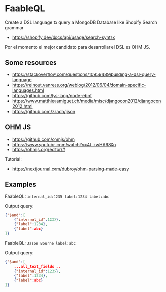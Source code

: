 # FaableQL

Create a DSL language to query a MongoDB Database like Shopify Search grammar

- https://shopify.dev/docs/api/usage/search-syntax

Por el momento el mejor candidato para desarrollar el DSL es OHM JS.

## Some resources

- https://stackoverflow.com/questions/10959489/building-a-dsl-query-language
- https://reinout.vanrees.org/weblog/2012/06/04/domain-specific-languages.html
- https://github.com/lys-lang/node-ebnf
- https://www.matthieuamiguet.ch/media/misc/djangocon2012/djangocon2012.html
- https://github.com/zaach/jison

## OHM JS

- https://github.com/ohmjs/ohm
- https://www.youtube.com/watch?v=4t_zwHA68Xo
- https://ohmjs.org/editor/#

Tutorial:

- https://nextjournal.com/dubroy/ohm-parsing-made-easy

## Examples

FaableQL:
`internal_id:1235 label:1234 label:abc`

Output query:

```json
{"$and":[
    {"internal_id":1235},
    {"label":1234},
    {"label":abc}
]}
```

FaableQL:
`Jason Bourne label:abc`

Output query:

```json
{"$and":[
    ...all_text_fields...
    {"internal_id":1235},
    {"label":1234},
    {"label":abc}
]}
```

